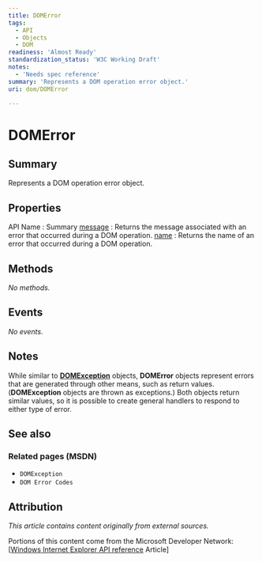 ```yaml
---
title: DOMError
tags:
  - API
  - Objects
  - DOM
readiness: 'Almost Ready'
standardization_status: 'W3C Working Draft'
notes:
  - 'Needs spec reference'
summary: 'Represents a DOM operation error object.'
uri: dom/DOMError

---
```

# DOMError

## Summary

Represents a DOM operation error object.

## Properties

API Name
:   Summary
[message](/dom/DOMError/message)
:   Returns the message associated with an error that occurred during a DOM operation.
[name](/dom/DOMError/name)
:   Returns the name of an error that occurred during a DOM operation.

## Methods

*No methods.*

## Events

*No events.*

## Notes

While similar to [**DOMException**](/dom/DOMException) objects, **DOMError** objects represent errors that are generated through other means, such as return values. (**DOMException** objects are thrown as exceptions.) Both objects return similar values, so it is possible to create general handlers to respond to either type of error.

## See also

### Related pages (MSDN)

-   `DOMException`
-   `DOM Error Codes`

## Attribution

*This article contains content originally from external sources.*

Portions of this content come from the Microsoft Developer Network: [[Windows Internet Explorer API reference](http://msdn.microsoft.com/en-us/library/ie/hh828809%28v=vs.85%29.aspx) Article]

